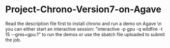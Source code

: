 # Project-Chrono-Version7-on-Agave
Read the description file first to install chrono and run a demo on Agave
\\n
you can either start an interactive session: "interactive -p gpu -q wildfire -t 15 --gres=gpu:1" to run the demos or use the sbatch file uploaded to submit the job.

